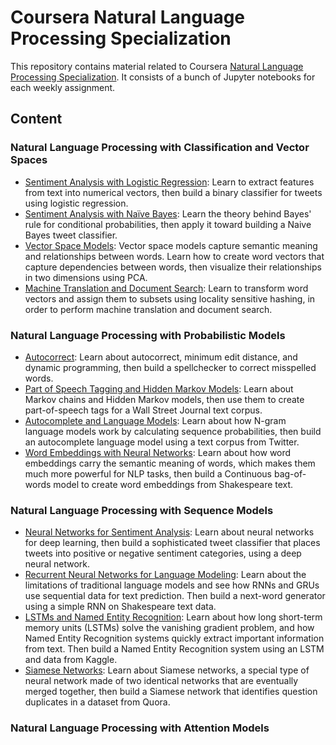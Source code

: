 # Coursera Natural Language Processing Specialization

This repository contains material related to Coursera [Natural Language Processing Specialization](https://www.coursera.org/specializations/natural-language-processing). It consists of a bunch of Jupyter notebooks for each weekly assignment.

## Content

### Natural Language Processing with Classification and Vector Spaces

* [Sentiment Analysis with Logistic Regression](https://github.com/naderabdalghani/coursera-natural-language-processing-specialization/tree/main/1.%20Natural%20Language%20Processing%20with%20Classification%20and%20Vector%20Spaces/Week1): Learn to extract features from text into numerical vectors, then build a binary classifier for tweets using logistic regression.
* [Sentiment Analysis with Naïve Bayes](https://github.com/naderabdalghani/coursera-natural-language-processing-specialization/tree/main/1.%20Natural%20Language%20Processing%20with%20Classification%20and%20Vector%20Spaces/Week2): Learn the theory behind Bayes' rule for conditional probabilities, then apply it toward building a Naive Bayes tweet classifier.
* [Vector Space Models](https://github.com/naderabdalghani/coursera-natural-language-processing-specialization/tree/main/1.%20Natural%20Language%20Processing%20with%20Classification%20and%20Vector%20Spaces/Week3): Vector space models capture semantic meaning and relationships between words. Learn how to create word vectors that capture dependencies between words, then visualize their relationships in two dimensions using PCA.
* [Machine Translation and Document Search](https://github.com/naderabdalghani/coursera-natural-language-processing-specialization/tree/main/1.%20Natural%20Language%20Processing%20with%20Classification%20and%20Vector%20Spaces/Week4): Learn to transform word vectors and assign them to subsets using locality sensitive hashing, in order to perform machine translation and document search.

### Natural Language Processing with Probabilistic Models

* [Autocorrect](https://github.com/naderabdalghani/coursera-natural-language-processing-specialization/tree/main/2.%20Natural%20Language%20Processing%20with%20Probabilistic%20Models/Week1): Learn about autocorrect, minimum edit distance, and dynamic programming, then build a spellchecker to correct misspelled words.
* [Part of Speech Tagging and Hidden Markov Models](https://github.com/naderabdalghani/coursera-natural-language-processing-specialization/tree/main/2.%20Natural%20Language%20Processing%20with%20Probabilistic%20Models/Week2): Learn about Markov chains and Hidden Markov models, then use them to create part-of-speech tags for a Wall Street Journal text corpus.
* [Autocomplete and Language Models](https://github.com/naderabdalghani/coursera-natural-language-processing-specialization/tree/main/2.%20Natural%20Language%20Processing%20with%20Probabilistic%20Models/Week3): Learn about how N-gram language models work by calculating sequence probabilities, then build an autocomplete language model using a text corpus from Twitter.
* [Word Embeddings with Neural Networks](https://github.com/naderabdalghani/coursera-natural-language-processing-specialization/tree/main/2.%20Natural%20Language%20Processing%20with%20Probabilistic%20Models/Week4): Learn about how word embeddings carry the semantic meaning of words, which makes them much more powerful for NLP tasks, then build a Continuous bag-of-words model to create word embeddings from Shakespeare text.

### Natural Language Processing with Sequence Models

* [Neural Networks for Sentiment Analysis](https://github.com/naderabdalghani/coursera-natural-language-processing-specialization/tree/main/3.%20Natural%20Language%20Processing%20with%20Sequence%20Models/Week1): Learn about neural networks for deep learning, then build a sophisticated tweet classifier that places tweets into positive or negative sentiment categories, using a deep neural network.
* [Recurrent Neural Networks for Language Modeling](https://github.com/naderabdalghani/coursera-natural-language-processing-specialization/tree/main/3.%20Natural%20Language%20Processing%20with%20Sequence%20Models/Week2): Learn about the limitations of traditional language models and see how RNNs and GRUs use sequential data for text prediction. Then build a next-word generator using a simple RNN on Shakespeare text data.
* [LSTMs and Named Entity Recognition](https://github.com/naderabdalghani/coursera-natural-language-processing-specialization/tree/main/3.%20Natural%20Language%20Processing%20with%20Sequence%20Models/Week3): Learn about how long short-term memory units (LSTMs) solve the vanishing gradient problem, and how Named Entity Recognition systems quickly extract important information from text. Then build a Named Entity Recognition system using an LSTM and data from Kaggle.
* [Siamese Networks](https://github.com/naderabdalghani/coursera-natural-language-processing-specialization/tree/main/3.%20Natural%20Language%20Processing%20with%20Sequence%20Models/Week4): Learn about Siamese networks, a special type of neural network made of two identical networks that are eventually merged together, then build a Siamese network that identifies question duplicates in a dataset from Quora.

### Natural Language Processing with Attention Models
